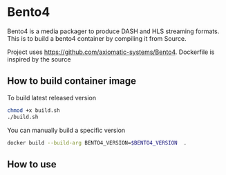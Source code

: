 # Bento4 

Bento4 is a media packager to produce DASH and HLS streaming formats.  This is to build a bento4 container by compiling it from Source.  

Project uses https://github.com/axiomatic-systems/Bento4.  Dockerfile is inspired by the source

## How to build container image

To build latest released version

```bash
chmod +x build.sh
./build.sh
```

You can manually build a specific version

```bash
docker build --build-arg BENTO4_VERSION=$BENTO4_VERSION  .
```

## How to use